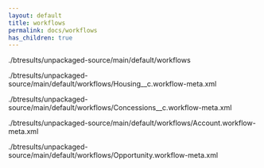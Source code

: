 ```yaml
---
layout: default
title: workflows
permalink: docs/workflows
has_children: true
---
```




./btresults/unpackaged-source/main/default/workflows

./btresults/unpackaged-source/main/default/workflows/Housing__c.workflow-meta.xml

./btresults/unpackaged-source/main/default/workflows/Concessions__c.workflow-meta.xml

./btresults/unpackaged-source/main/default/workflows/Account.workflow-meta.xml

./btresults/unpackaged-source/main/default/workflows/Opportunity.workflow-meta.xml

